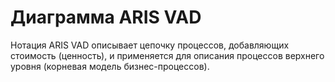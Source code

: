 # Диаграмма ARIS VAD
Нотация ARIS VAD описывает цепочку процессов, добавляющих стоимость (ценность), и применяется для описания процессов верхнего уровня (корневая модель бизнес-процессов).
